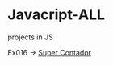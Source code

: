 # Javacript-ALL
 projects in JS
 
 
 Ex016 -> <a href="https://marclipe.github.io/Javacript-ALL/aula14ex/ex016/super-contador">Super Contador</a>
